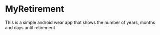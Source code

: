 # MyRetirement

This is a simple android wear app that shows the number of years, months and days until retirement
